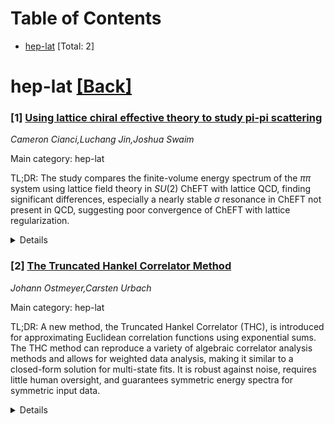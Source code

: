 <div id=toc></div>

# Table of Contents

- [hep-lat](#hep-lat) [Total: 2]


<div id='hep-lat'></div>

# hep-lat [[Back]](#toc)

### [1] [Using lattice chiral effective theory to study pi-pi scattering](https://arxiv.org/abs/2510.15187)
*Cameron Cianci,Luchang Jin,Joshua Swaim*

Main category: hep-lat

TL;DR: The study compares the finite-volume energy spectrum of the $\pi\pi$ system using lattice field theory in $SU(2)$ ChEFT with lattice QCD, finding significant differences, especially a nearly stable $\sigma$ resonance in ChEFT not present in QCD, suggesting poor convergence of ChEFT with lattice regularization.


<details>
  <summary>Details</summary>
Motivation: To investigate the convergence and validity of $SU(2)$ chiral effective field theory (ChEFT) as compared to lattice QCD when applied to the finite-volume energy spectrum of the $\pi\pi$ system, particularly focusing on the isospin $I=0$ channel.

Method: Lattice field theory is utilized to calculate the finite-volume energy spectrum of the $\pi\pi$ system within $SU(2)$ ChEFT at leading order. The results are then compared with those obtained from a lattice QCD calculation, both performed under the same conditions, including physical pion mass and volume.

Result: Significant discrepancies are observed between the ChEFT and lattice QCD calculations, notably the presence of a nearly stable $\sigma$ resonance in the ChEFT calculation that is absent in the lattice QCD data, indicating issues with the convergence of ChEFT using a naive lattice regularization scheme.

Conclusion: The findings suggest that $SU(2)$ ChEFT may not converge well when regularized on a lattice, as evidenced by the appearance of a $\sigma$ resonance in the ChEFT spectrum, which is not found in the corresponding lattice QCD spectrum.

Abstract: We use lattice field theory to study the finite-volume energy spectrum of the
$\pi\pi$ system in $SU(2)$ chiral effective field theory (ChEFT) at leading
order in the chiral expansion. We compare our results with the finite volume
spectrum obtained from lattice QCD (Blum et al., Phys. Rev. D 107(9):094512,
2023, arXiv:2301.09286 [hep-lat]). Our calculation and the lattice QCD
calculation are both performed with the physical pion mass and the same
physical volume. However, we find significant differences between the two
calculations in the isospin $I=0$ channel. In particular, there is a nearly
stable $\sigma$ resonance in our lattice ChEFT calculation, which is absent in
the lattice QCD calculation. This likely indicates that ChEFT does not converge
well with a naive lattice regularization.

</details>


### [2] [The Truncated Hankel Correlator Method](https://arxiv.org/abs/2510.15500)
*Johann Ostmeyer,Carsten Urbach*

Main category: hep-lat

TL;DR: A new method, the Truncated Hankel Correlator (THC), is introduced for approximating Euclidean correlation functions using exponential sums. The THC method can reproduce a variety of algebraic correlator analysis methods and allows for weighted data analysis, making it similar to a closed-form solution for multi-state fits. It is robust against noise, requires little human oversight, and guarantees symmetric energy spectra for symmetric input data.


<details>
  <summary>Details</summary>
Motivation: The motivation is to develop a more efficient and versatile method for approximating Euclidean correlation functions that can handle a wide range of data, including matrix-valued correlators, and provide a close to optimal chi-squared value, while being robust to noise and requiring minimal human intervention.

Method: The Truncated Hankel Correlator (THC) method constructs a Hankel matrix from the full set of correlator data and then truncates the eigenspectrum of this matrix. The Prony generalized eigenvalue method is subsequently applied to the low-rank approximation obtained. The THC method also allows for the inclusion of weights, such as inverse square errors, in the analysis.

Result: The THC method is shown to be a general approach that encompasses many existing algebraic correlator analysis methods, including block Prony, block Lanczos, and the generalized eigenvalue problem, as sub-optimal special cases. Additionally, the method is demonstrated to be robust to noise, require less human oversight, and ensure symmetric energy spectra when dealing with symmetric data.

Conclusion: The THC method provides a powerful and flexible tool for approximating Euclidean correlation functions, offering improvements over existing methods in terms of optimality, robustness to noise, and ease of use. It is particularly well-suited for multi-state fits and the analysis of matrix-valued correlators.

Abstract: We introduce a new method to approximate Euclidean correlation functions by
exponential sums. The Truncated Hankel Correlator (THC) method builds a Hankel
matrix from the full correlator data available and truncates the eigenspectrum
of said Hankel matrix. It proceeds by applying the Prony generalised eigenvalue
method to the thus obtained low-rank approximation. A large number of algebraic
correlator analysis methods including (block) Prony (and equivalently (block)
Lanczos) and the generalised eigenvalue problem (GEVP) can be reproduced as
sub-optimal special cases of the THC method. Weights, for instance inverse
square errors, can be included in the analysis, so that the result has a close
to optimal $\chi^2$-value. This makes the THC method very similar in spirit to
a closed form solution to multi-state fits, naturally including the case of
matrix-valued correlators. We show that, in general, finding approximations
better than those provided by the THC method is exponentially hard in the
number of exponentials. Moreover, the THC method is robust against noise and
requires comparably little human oversight. Finally, when applied to symmetric
data, the obtained energy spectrum is guaranteed to be symmetric up to machine
precision.

</details>
